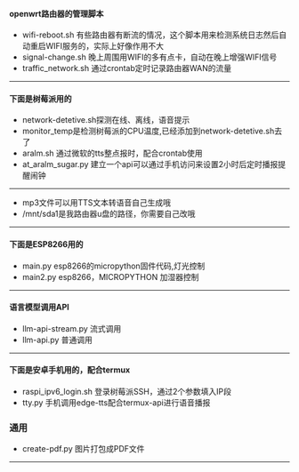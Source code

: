 #### openwrt路由器的管理脚本
- wifi-reboot.sh 有些路由器有断流的情况，这个脚本用来检测系统日志然后自动重启WIFI服务的，实际上好像作用不大
- signal-change.sh 晚上周围用WIFI的多有点卡，自动在晚上增强WIFI信号
- traffic_network.sh 通过crontab定时记录路由器WAN的流量
---
#### 下面是树莓派用的
- network-detetive.sh探测在线、离线，语音提示
- monitor_temp是检测树莓派的CPU温度,已经添加到network-detetive.sh去了
- aralm.sh 通过微软的tts整点报时，配合crontab使用
- at_aralm_sugar.py 建立一个api可以通过手机访问来设置2小时后定时播报提醒闹钟
---
- mp3文件可以用TTS文本转语音自己生成哦
- /mnt/sda1是我路由器u盘的路径，你需要自己改哦
---
#### 下面是ESP8266用的
- main.py esp8266的micropython固件代码,灯光控制
- main2.py esp8266，MICROPYTHON 加湿器控制
---
#### 语言模型调用API
- llm-api-stream.py 流式调用
- llm-api.py 普通调用
---
#### 下面是安卓手机用的，配合termux
- raspi_ipv6_login.sh 登录树莓派SSH，通过2个参数填入IP段
- tty.py 手机调用edge-tts配合termux-api进行语音播报

### 通用
- create-pdf.py 图片打包成PDF文件
---
